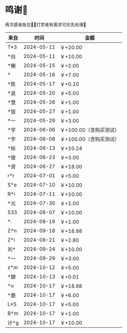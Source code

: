 # 鸣谢🫡

再次感谢各位🙏🏼打赏者有需求可优先处理🤝

| 来自 | 时间       | 金额     |
| ---- | ---------- | -------- |
| T*3  | 2024-05-11 | ￥+20.00 |
| *白  | 2024-05-11 | ￥+10.00 |
| *榭  | 2024-05-15 | ￥+2.00  |
| *    | 2024-05-16 | ￥+7.00  |
| *陈  | 2024-05-17 | ￥+0.10  |
| *良  | 2024-05-20 | ￥+5.00  |
| *慧  | 2024-05-26 | ￥+1.00  |
| *饭  | 2024-05-27 | ￥+1.00  |
| *一  | 2024-05-29 | ￥+3.00  |
| *宇  | 2024-06-06 | ￥+100.00（含购买测试） |
| *宇 | 2024-06-08 | ￥+100.00（含购买测试） |
| *标 | 2024-06-13 | ￥+10.24 |
| *俊 | 2024-06-23 | ￥+3.00 |
| *贤 | 2024-06-27 | ￥+18.00 |
| r*r | 2024-07-01 | ￥+5.00 |
| S*e | 2024-07-10 | ￥+10.00 |
| R*i | 2024-07-11 | ￥+10.00 |
| *元 | 2024-07-30 | ￥+1.00 |
| 533 | 2024-08-07 | ￥+10.00 |
| *. | 2024-08-19 | ￥+1.00 |
| Z*n | 2024-09-18 | ￥+18.88 |
| Z*i | 2024-08-21 | ￥+2.80 |
| 刘* | 2024-09-24 | ￥+10.00 |
| *一 | 2024-09-29 | ￥+3.00 |
| z*m | 2024-10-12 | ￥+5.00 |
| *肆 | 2024-10-13 | ￥+0.01 |
| *o  | 2024-10-17 | ￥+18.88 |
| *鹿 | 2024-10-17 | ￥+6.00 |
| L*S | 2024-10-17 | ￥+5.00 |
| B*m | 2024-10-17 | ￥+1.00 |
| 计*g| 2024-10-17 | ￥+10.00 |